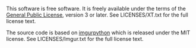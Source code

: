 This software is free software. It is freely available under the terms of the [General Public License](https://www.gnu.org/licenses/gpl-3.0.en.html), version 3 or later. See LICENSES/XT.txt for the full license text.

The source code is based on [imgurpython](https://github.com/Imgur/imgurpython) which is released under the MIT license. See LICENSES/Imgur.txt for the full license text.
